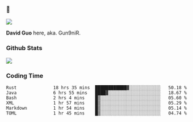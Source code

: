 ### 👋

![](https://komarev.com/ghpvc/?username=Gun9niR&label=Total+Views)

**David Guo** here, aka. Gun9niR.

### Github Stats

<img src="https://github-readme-stats.vercel.app/api?username=Gun9niR&count_private=true&show_icons=true&theme=vue-dark&hide_title=true">

### Coding Time

<!--START_SECTION:waka-->

```text
Rust              18 hrs 35 mins  ████████████▓░░░░░░░░░░░░   50.18 %
Java              6 hrs 55 mins   ████▓░░░░░░░░░░░░░░░░░░░░   18.67 %
Bash              2 hrs 4 mins    █▒░░░░░░░░░░░░░░░░░░░░░░░   05.60 %
XML               1 hr 57 mins    █▒░░░░░░░░░░░░░░░░░░░░░░░   05.29 %
Markdown          1 hr 54 mins    █▒░░░░░░░░░░░░░░░░░░░░░░░   05.14 %
TOML              1 hr 45 mins    █▒░░░░░░░░░░░░░░░░░░░░░░░   04.74 %
```

<!--END_SECTION:waka-->
